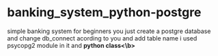 # banking_system_python-postgre

simple banking system for beginners  you just create a postgre database and change db_connect acording to you 
and add table name 
i used psycopg2 module in it  and <b> python class<\b>
